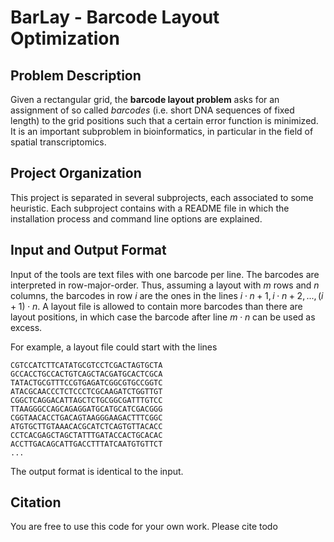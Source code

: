 # BarLay - Barcode Layout Optimization

## Problem Description

Given a rectangular grid, the **barcode layout problem** asks for an assignment of so called _barcodes_ (i.e. short DNA sequences of fixed length) to the grid positions such that a certain error function is minimized. It is an important subproblem in bioinformatics, in particular in the field of spatial transcriptomics.

## Project Organization

This project is separated in several subprojects, each associated to some heuristic. Each subproject contains with a README file in which the installation process and command line options are explained. 

## Input and Output Format

Input of the tools are text files with one barcode per line. The barcodes are interpreted in row-major-order. Thus, assuming a layout with $`m`$ rows and $`n`$ columns, the barcodes in row $`i`$ are the ones in the lines $`i\cdot n + 1, i\cdot n + 2, ..., (i+1)\cdot n`$. A layout file is allowed to contain more barcodes than there are layout positions, in which case the barcode after line $`m\cdot n`$ can be used as excess.

For example, a layout file could start with the lines

    CGTCCATCTTCATATGCGTCCTCGACTAGTGCTA
    GCCACCTGCCACTGTCAGCTACGATGCACTCGCA
    TATACTGCGTTTCCGTGAGATCGGCGTGCCGGTC
    ATACGCAACCCTCTCCCTCGCAAGATCTGGTTGT
    CGGCTCAGGACATTAGCTCTGCGGCGATTTGTCC
    TTAAGGGCCAGCAGAGGATGCATGCATCGACGGG
    CGGTAACACCTGACAGTAAGGGAAGACTTTCGGC
    ATGTGCTTGTAAACACGCATCTCAGTGTTACACC
    CCTCACGAGCTAGCTATTTGATACCACTGCACAC
    ACCTTGACAGCATTGACCTTTATCAATGTGTTCT
    ...

The output format is identical to the input. 

## Citation

You are free to use this code for your own work. Please cite todo
